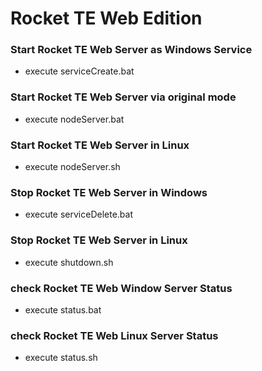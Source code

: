 Rocket TE Web Edition
======

### Start Rocket TE Web Server as Windows Service
* execute serviceCreate.bat

### Start Rocket TE Web Server via original mode
* execute nodeServer.bat

### Start Rocket TE Web Server in Linux
* execute nodeServer.sh

### Stop Rocket TE Web Server in Windows
* execute serviceDelete.bat

### Stop Rocket TE Web Server in Linux 
* execute shutdown.sh

### check Rocket TE Web Window Server Status
* execute status.bat

### check Rocket TE Web Linux Server Status
* execute status.sh